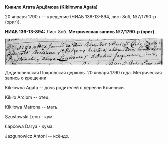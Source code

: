 **Кикило Агата Арцёмова (Kikiłowna Agata)**

20 января 1790 г -- крещение (НИАБ 136-13-894, лист 8об, №7/1790-р
(ориг)).

**НИАБ 136-13-894:** Лист 8об. **Метрическая запись №7/1790-р (ориг).**

![](./media/fe4310f18ff8504389fdae86a27676a38437843b.png)

Дедиловичская Покровская церковь. 20 января 1790 года. Метрическая
запись о крещении.

Kikiłowna Agata -- дочь родителей с деревни Клинники.

Kikiło Arciom -- отец.

Kikiłowa Matrona -- мать.

Szustowski Leon - кум.

Łapćowa Darya - кума.

Jazgunowicz Antoni -- ксёндз.
